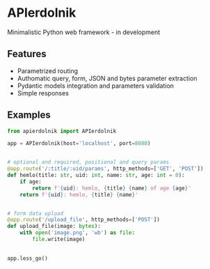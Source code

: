 # APIerdolnik

Minimalistic Python web framework - in development

## Features
- Parametrized routing
- Authomatic query, form, JSON and bytes parameter extraction
- Pydantic models integration and parameters validation
- Simple responses

## Examples
```python
from apierdolnik import APIerdolnik

app = APIerdolnik(host='localhost', port=8080)


# optional and required, positional and query params
@app.route('/:title/:uid/params', http_methods=['GET', 'POST'])
def hemlo(title: str, uid: int, name: str, age: int = 0):
    if age:
        return f'{uid}: hemlo, {title} {name} of age {age}'
    return f'{uid}: hemlo, {title} {name}'


# form data upload
@app.route('/upload_file', http_methods=['POST'])
def upload_file(image: bytes):
    with open('image.png', 'wb') as file:
        file.write(image)

        
app.less_go()
```